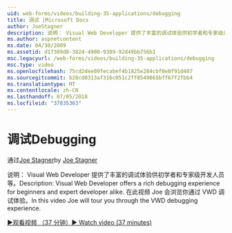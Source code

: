 ```yaml
---
uid: web-forms/videos/building-35-applications/debugging
title: 调试 |Microsoft Docs
author: JoeStagner
description: 说明： Visual Web Developer 提供了丰富的调试体验供初学者和专家级开发人员等。 在本视频中 Joe 会浏览你通过 VW...
ms.author: aspnetcontent
ms.date: 04/30/2009
ms.assetid: d17389d8-3824-4900-9309-92d49bb756b1
msc.legacyurl: /web-forms/videos/building-35-applications/debugging
msc.type: video
ms.openlocfilehash: 75cd2dee09fecabef4b1825e204cbf0e0f91d407
ms.sourcegitcommit: b28cd0313af316c051c2ff8549865bff67f2fbb4
ms.translationtype: MT
ms.contentlocale: zh-CN
ms.lasthandoff: 07/05/2018
ms.locfileid: "37835363"
---
```

<a name="debugging"></a><span data-ttu-id="7a03d-104">调试</span><span class="sxs-lookup"><span data-stu-id="7a03d-104">Debugging</span></span>
====================
<span data-ttu-id="7a03d-105">通过[Joe Stagner](https://github.com/JoeStagner)</span><span class="sxs-lookup"><span data-stu-id="7a03d-105">by [Joe Stagner](https://github.com/JoeStagner)</span></span>

<span data-ttu-id="7a03d-106">说明： Visual Web Developer 提供了丰富的调试体验供初学者和专家级开发人员等。</span><span class="sxs-lookup"><span data-stu-id="7a03d-106">Description: Visual Web Developer offers a rich debugging experience for beginners and expert developer alike.</span></span> <span data-ttu-id="7a03d-107">在此视频 Joe 会浏览你通过 VWD 调试体验。</span><span class="sxs-lookup"><span data-stu-id="7a03d-107">In this video Joe will tour you through the VWD debugging experience.</span></span>

[<span data-ttu-id="7a03d-108">&#9654;观看视频 （37 分钟）</span><span class="sxs-lookup"><span data-stu-id="7a03d-108">&#9654; Watch video (37 minutes)</span></span>](https://channel9.msdn.com/Blogs/ASP-NET-Site-Videos/debugging)
